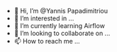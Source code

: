 - 👋 Hi, I’m @Yannis Papadimitriou
- 👀 I’m interested in ...
- 🌱 I’m currently learning Airflow
- 💞️ I’m looking to collaborate on ...
- 📫 How to reach me ...

<!---
YannisPapadimitriou/YannisPapadimitriou is a ✨ special ✨ repository because its `README.md` (this file) appears on your GitHub profile.
You can click the Preview link to take a look at your changes.
--->
